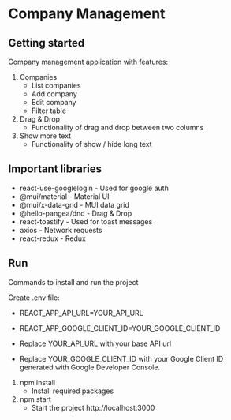 # Company Management



## Getting started

Company management application with features:
1. Companies
    - List companies
    - Add company
    - Edit company
    - Filter table
2. Drag & Drop
    - Functionality of drag and drop between two columns
3. Show more text
    - Functionality of show / hide long text

## Important libraries

- react-use-googlelogin - Used for google auth
- @mui/material - Material UI
- @mui/x-data-grid - MUI data grid
- @hello-pangea/dnd - Drag & Drop
- react-toastify - Used for toast messages
- axios - Network requests
- react-redux - Redux

## Run

Commands to install and run the project

Create .env file:
- REACT_APP_API_URL=YOUR_API_URL
- REACT_APP_GOOGLE_CLIENT_ID=YOUR_GOOGLE_CLIENT_ID

- Replace YOUR_API_URL with your base API url
- Replace YOUR_GOOGLE_CLIENT_ID with your Google Client ID generated with Google Developer Console.

1. npm install
    - Install required packages
2. npm start
    - Start the project http://localhost:3000